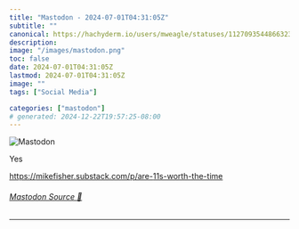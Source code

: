 ```yaml
---
title: "Mastodon - 2024-07-01T04:31:05Z"
subtitle: ""
canonical: https://hachyderm.io/users/mweagle/statuses/112709354486632308
description:
image: "/images/mastodon.png"
toc: false
date: 2024-07-01T04:31:05Z
lastmod: 2024-07-01T04:31:05Z
image: ""
tags: ["Social Media"]

categories: ["mastodon"]
# generated: 2024-12-22T19:57:25-08:00
---
```

![Mastodon](/images/mastodon.png)

<p>Yes</p><p><a href="https://mikefisher.substack.com/p/are-11s-worth-the-time" target="_blank" rel="nofollow noopener noreferrer" translate="no"><span class="invisible">https://</span><span class="ellipsis">mikefisher.substack.com/p/are-</span><span class="invisible">11s-worth-the-time</span></a></p>


###### [Mastodon Source 🐘](https://hachyderm.io/@mweagle/112709354486632308)

___
